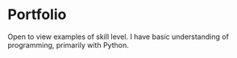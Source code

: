 # Portfolio
Open to view examples of skill level.
I have basic understanding of programming, primarily with Python.
